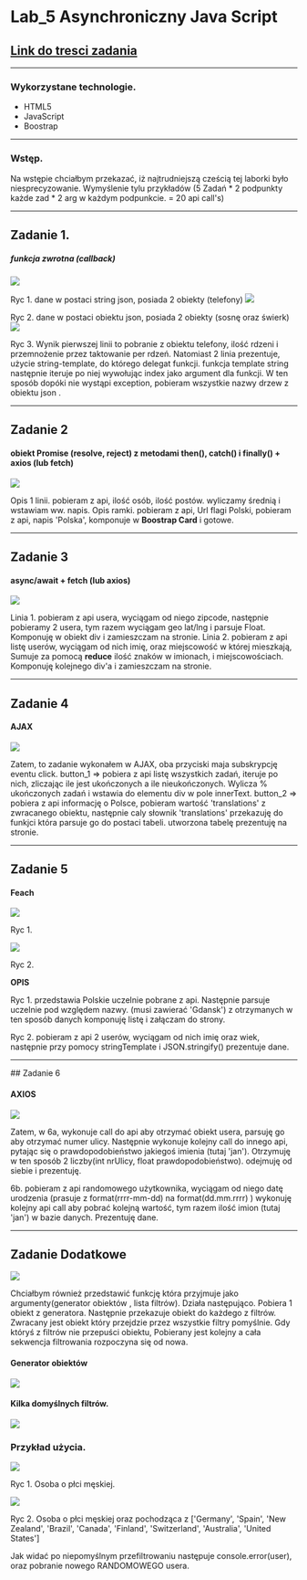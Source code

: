 # Lab_5 Asynchroniczny Java Script
 
## [Link do tresci zadania](https://zacniewski.gitlab.io/teaching/2020-serwisy-www/)
<hr>

### Wykorzystane technologie.
* HTML5
* JavaScript
* Boostrap
<hr>

### Wstęp.

Na wstępie chciałbym przekazać, iż najtrudniejszą cześcią tej laborki było niesprecyzowanie. 
Wymyślenie tylu przykładów (5 Zadań * 2 podpunkty każde zad * 2 arg w każdym podpunkcie. = 20 api call's)

<hr>

## Zadanie 1.
##### __funkcja zwrotna (callback)__

![](./md_files/zad1_phone.png)

Ryc 1. dane w postaci string json, posiada 2 obiekty (telefony)
![](./md_files/zad1_trees.png)

Ryc 2. dane w postaci obiektu json, posiada 2 obiekty (sosnę oraz świerk)
![](./md_files/zad1.png)

Ryc 3. Wynik pierwszej linii to pobranie z obiektu telefony, ilość rdzeni i przemnożenie przez taktowanie per rdzeń.
Natomiast 2 linia prezentuje, użycie string-template, do którego delegat funkcji. funkcja template string następnie iteruje po niej wywołując index jako argument dla funkcji.
W ten sposób dopóki nie wystąpi exception, pobieram wszystkie nazwy drzew z obiektu json .
 
<hr>

## Zadanie 2
#### __obiekt Promise (resolve, reject) z metodami then(), catch() i finally() + axios (lub fetch)__
![](./md_files/zad2.png)

Opis 1 linii. pobieram z api, ilość osób, ilość postów. wyliczamy średnią i wstawiam ww. napis.
Opis ramki. pobieram z api, Url flagi Polski, pobieram z api, napis 'Polska', komponuje w **Boostrap Card** i gotowe.
 
<hr>

## Zadanie 3

#### __async/await + fetch (lub axios)__
![](./md_files/zad3.png)

Linia 1. pobieram z api usera, wyciągam od niego zipcode, następnie pobieramy 2 usera, tym razem wyciągam geo lat/lng i parsuje Float.
Komponuję w obiekt div i zamieszczam na stronie.
Linia 2. pobieram z api listę userów, wyciągam od nich imię, oraz miejscowość w której mieszkają,
Sumuje za pomocą **reduce** ilość znaków w imionach, i miejscowościach.
Komponuję kolejnego div'a i zamieszczam na stronie.
 
 
<hr>

## Zadanie 4

#### __AJAX__

![](./md_files/zad4.png)

Zatem, to zadanie wykonałem w AJAX, oba przyciski maja subskrypcję eventu click.
button_1 => 
pobiera z api listę wszystkich zadań, iteruje po nich, zliczając ile jest ukończonych a ile nieukończonych.
Wylicza % ukończonych zadań i wstawia do elementu div w pole innerText.
button_2 =>
pobiera z api informację o Polsce, pobieram wartość 'translations' z zwracanego obiektu,
następnie caly słownik 'translations' przekazuję do funkjci która parsuje go do postaci tabeli.
utworzona tabelę prezentuję na stronie.
 
<hr>

## Zadanie 5

#### __Feach__

![](./md_files/zad5a.png)

Ryc 1.
 
![](./md_files/zad5b.png)

Ryc 2.
 
 
**OPIS**
 
Ryc 1. przedstawia Polskie uczelnie pobrane z api. Następnie parsuje uczelnie pod względem nazwy. (musi zawierać 'Gdansk')
z otrzymanych w ten sposób danych komponuję listę i załączam do strony.
 
Ryc 2. pobieram z api 2 userów, wyciągam od nich imię oraz wiek, następnie przy pomocy stringTemplate i JSON.stringify() prezentuje dane.
 
<hr>
## Zadanie 6

#### __AXIOS__

![](./md_files/zad6.png)
 
Zatem, w 6a, wykonuje call do api aby otrzymać obiekt usera, parsuję go aby otrzymać numer ulicy.
Następnie wykonuje kolejny call do innego api, pytając się o prawdopodobieństwo jakiegoś imienia (tutaj 'jan').
Otrzymuję w ten sposób 2 liczby(int nrUlicy, float prawdopodobieństwo). odejmuję od siebie i prezentuję.
 
6b. pobieram z api randomowego użytkownika, wyciągam od niego datę urodzenia (prasuje z format(rrrr-mm-dd) na format(dd.mm.rrrr) )
wykonuję kolejny api call aby pobrać kolejną wartość, tym razem ilość imion (tutaj 'jan') w bazie danych. 
Prezentuję dane.
 
<hr>

## Zadanie Dodatkowe

![](./md_files/zadDodatkowe.png)
 
Chciałbym również przedstawić funkcję która przyjmuje jako argumenty(generator obiektów , lista filtrów).
Działa następująco. Pobiera 1 obiekt z generatora. Następnie przekazuje obiekt do każdego z filtrów.
Zwracany jest obiekt który przejdzie przez wszystkie filtry pomyślnie.
Gdy któryś z filtrów nie przepuści obiektu, Pobierany jest kolejny a cała sekwencja filtrowania rozpoczyna się od nowa.
 
#### Generator obiektów

![](./md_files/zadDodatkowe_generator.png)
 
#### Kilka domyślnych filtrów.

![](./md_files/zadDodatkowe_filtry.png)
 
### Przykład użycia.

![](./md_files/zadDodatkowe_example_male.png)

Ryc 1. Osoba o płci męskiej.
 
![](./md_files/zadDodatkowe_example_country.png)

Ryc 2. Osoba o płci męskiej oraz  pochodząca z ['Germany', 'Spain', 'New Zealand', 'Brazil', 'Canada', 'Finland', 'Switzerland', 'Australia', 'United States']
 
 
 
Jak widać po niepomyślnym przefiltrowaniu następuje console.error(user), oraz pobranie nowego RANDOMOWEGO usera.
 
 
 
 


